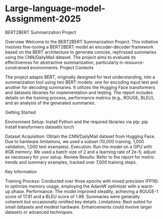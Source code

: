 # Large-language-model-Assignment-2025
BERT2BERT Summarization Project

Overview
Welcome to the BERT2BERT Summarization Project. This initiative involves fine-tuning a BERT2BERT model an encoder-decoder framework based on the BERT architecture to generate concise, rephrased summaries using the CNN/DailyMail dataset. The project aims to evaluate its effectiveness for abstractive summarization, particularly in resource-constrained environments.
Project Contents

The project adapts BERT, originally designed for text understanding, into a summarization tool using two BERT models: one for encoding input text and another for decoding summaries.
It utilizes the Hugging Face transformers and datasets libraries for implementation and testing.
The report includes details on the training process, performance metrics (e.g., ROUGE, BLEU), and an analysis of the generated summaries.

Getting Started

Environment Setup: Install Python and the required libraries via pip:
pip install transformers datasets torch


Dataset Acquisition: Obtain the CNN/DailyMail dataset from Hugging Face. Due to hardware limitations, we used a subset (10,000 training, 1,000 validation, 1,000 test examples).
Execution: Run the model on a GPU with 8GB memory. We used a batch size of 2 and a learning rate of 2e-5; adjust as necessary for your setup.
Review Results: Refer to the report for metric trends and summary examples, tracked over 7,000 training steps.

Key Information

Training Process: Conducted over three epochs with mixed precision (FP16) to optimize memory usage, employing the AdamW optimizer with a warm-up phase.
Performance: The model improved steadily, achieving a ROUGE-1 score of 17.91 and a BLEU score of 1.99. Summaries were generally coherent but occasionally omitted key details.
Limitations: Best suited for small datasets and modest hardware. Enhancements could involve larger datasets or advanced techniques.

 
